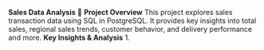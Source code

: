 **Sales Data Analysis**
📌 **Project Overview**
This project explores sales transaction data using SQL in PostgreSQL. It provides key insights into total sales, regional sales trends, customer behavior, and delivery performance and more.
**Key Insights & Analysis**
1. 
